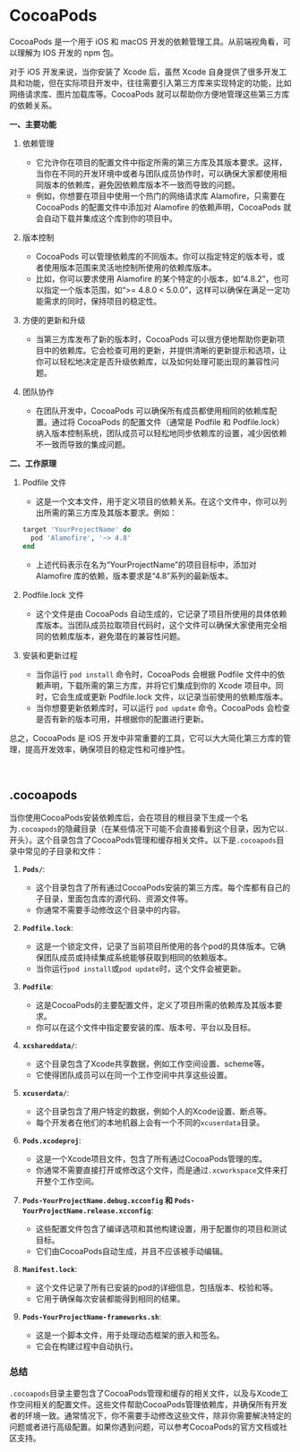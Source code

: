 # CocoaPods
CocoaPods 是一个用于 iOS 和 macOS 开发的依赖管理工具。从前端视角看，可以理解为 IOS 开发的 npm 包。

对于 iOS 开发来说，当你安装了 Xcode 后，虽然 Xcode 自身提供了很多开发工具和功能，但在实际项目开发中，往往需要引入第三方库来实现特定的功能，比如网络请求库、图片加载库等。CocoaPods 就可以帮助你方便地管理这些第三方库的依赖关系。

**一、主要功能**

1. 依赖管理
   - 它允许你在项目的配置文件中指定所需的第三方库及其版本要求。这样，当你在不同的开发环境中或者与团队成员协作时，可以确保大家都使用相同版本的依赖库，避免因依赖库版本不一致而导致的问题。
   - 例如，你想要在项目中使用一个热门的网络请求库 Alamofire，只需要在 CocoaPods 的配置文件中添加对 Alamofire 的依赖声明，CocoaPods 就会自动下载并集成这个库到你的项目中。

2. 版本控制
   - CocoaPods 可以管理依赖库的不同版本。你可以指定特定的版本号，或者使用版本范围来灵活地控制所使用的依赖库版本。
   - 比如，你可以要求使用 Alamofire 的某个特定的小版本，如“4.8.2”，也可以指定一个版本范围，如“>= 4.8.0 < 5.0.0”，这样可以确保在满足一定功能需求的同时，保持项目的稳定性。

3. 方便的更新和升级
   - 当第三方库发布了新的版本时，CocoaPods 可以很方便地帮助你更新项目中的依赖库。它会检查可用的更新，并提供清晰的更新提示和选项，让你可以轻松地决定是否升级依赖库，以及如何处理可能出现的兼容性问题。

4. 团队协作
   - 在团队开发中，CocoaPods 可以确保所有成员都使用相同的依赖库配置。通过将 CocoaPods 的配置文件（通常是 Podfile 和 Podfile.lock）纳入版本控制系统，团队成员可以轻松地同步依赖库的设置，减少因依赖不一致而导致的集成问题。

**二、工作原理**

1. Podfile 文件
   - 这是一个文本文件，用于定义项目的依赖关系。在这个文件中，你可以列出所需的第三方库及其版本要求。例如：
   ```ruby
   target 'YourProjectName' do
     pod 'Alamofire', '~> 4.8'
   end
   ```
   - 上述代码表示在名为“YourProjectName”的项目目标中，添加对 Alamofire 库的依赖，版本要求是“4.8”系列的最新版本。

2. Podfile.lock 文件
   - 这个文件是由 CocoaPods 自动生成的，它记录了项目所使用的具体依赖库版本。当团队成员拉取项目代码时，这个文件可以确保大家使用完全相同的依赖库版本，避免潜在的兼容性问题。

3. 安装和更新过程
   - 当你运行 `pod install` 命令时，CocoaPods 会根据 Podfile 文件中的依赖声明，下载所需的第三方库，并将它们集成到你的 Xcode 项目中。同时，它会生成或更新 Podfile.lock 文件，以记录当前使用的依赖库版本。
   - 当你想要更新依赖库时，可以运行 `pod update` 命令。CocoaPods 会检查是否有新的版本可用，并根据你的配置进行更新。

总之，CocoaPods 是 iOS 开发中非常重要的工具，它可以大大简化第三方库的管理，提高开发效率，确保项目的稳定性和可维护性。

<br>

## .cocoapods
当你使用CocoaPods安装依赖库后，会在项目的根目录下生成一个名为`.cocoapods`的隐藏目录（在某些情况下可能不会直接看到这个目录，因为它以`.`开头）。这个目录包含了CocoaPods管理和缓存相关文件。以下是`.cocoapods`目录中常见的子目录和文件：

1. **`Pods/`**:
   - 这个目录包含了所有通过CocoaPods安装的第三方库。每个库都有自己的子目录，里面包含库的源代码、资源文件等。
   - 你通常不需要手动修改这个目录中的内容。

2. **`Podfile.lock`**:
   - 这是一个锁定文件，记录了当前项目所使用的各个pod的具体版本。它确保团队成员或持续集成系统能够获取到相同的依赖版本。
   - 当你运行`pod install`或`pod update`时，这个文件会被更新。

3. **`Podfile`**:
   - 这是CocoaPods的主要配置文件，定义了项目所需的依赖库及其版本要求。
   - 你可以在这个文件中指定要安装的库、版本号、平台以及目标。

4. **`xcshareddata/`**:
   - 这个目录包含了Xcode共享数据，例如工作空间设置、scheme等。
   - 它使得团队成员可以在同一个工作空间中共享这些设置。

5. **`xcuserdata/`**:
   - 这个目录包含了用户特定的数据，例如个人的Xcode设置、断点等。
   - 每个开发者在他们的本地机器上会有一个不同的`xcuserdata`目录。

6. **`Pods.xcodeproj`**:
   - 这是一个Xcode项目文件，包含了所有通过CocoaPods管理的库。
   - 你通常不需要直接打开或修改这个文件，而是通过`.xcworkspace`文件来打开整个工作空间。

7. **`Pods-YourProjectName.debug.xcconfig` 和 `Pods-YourProjectName.release.xcconfig`**:
   - 这些配置文件包含了编译选项和其他构建设置，用于配置你的项目和测试目标。
   - 它们由CocoaPods自动生成，并且不应该被手动编辑。

8. **`Manifest.lock`**:
   - 这个文件记录了所有已安装的pod的详细信息，包括版本、校验和等。
   - 它用于确保每次安装都能得到相同的结果。

9. **`Pods-YourProjectName-frameworks.sh`**:
   - 这是一个脚本文件，用于处理动态框架的嵌入和签名。
   - 它会在构建过程中自动执行。

### 总结

`.cocoapods`目录主要包含了CocoaPods管理和缓存的相关文件，以及与Xcode工作空间相关的配置文件。这些文件帮助CocoaPods管理依赖库，并确保所有开发者的环境一致。通常情况下，你不需要手动修改这些文件，除非你需要解决特定的问题或者进行高级配置。如果你遇到问题，可以参考CocoaPods的官方文档或社区支持。